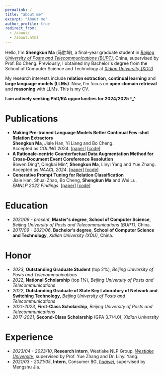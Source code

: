 ```yaml
---
permalink: /
title: "about me"
excerpt: "About me"
author_profile: true
redirect_from: 
  - /about/
  - /about.html
---
```


Hello, I'm **Shengkun Ma** (马胜坤), a final-year graduate student in *[Beijing University of Posts and Telecommunications (BUPT)](https://www.bupt.edu.cn/)*, China, supervised by Prof. Bo Cheng.
Previously, I obtained my Bachelor's degree from the School of Computer Science and Technology at *[Xidian University (XDU)](https://www.xidian.edu.cn/)*.

My research interests include **relation extraction**, **continual learning** and **large language models (LLMs)**.
Now, I'm focus on **open-domain retrieval** and **reasoning** with LLMs.
This is my [CV](https://mashengkun.github.io/files/ShengkunMa_CV.pdf).

**I am actively seeking PhD/RA opportunities for 2024/2025 ^_^**


Publications
======
- **Making Pre-trained Language Models Better Continual Few-shot Relation Extractors**
<br />**Shengkun Ma**, Jiale Han, Yi Liang and Bo Cheng.
<br />Accepted as *COLING 2024*.  \[[paper](https://arxiv.org/abs/2402.15713)\] \[[code](https://github.com/mashengkun/CPL)\]
- **A Rationale-centric Counterfactual Data Augmentation Method for Cross-Document Event Coreference Resolution**
<br />Bowen Ding\*, Qingkai Min\*, **Shengkun Ma**, Linyi Yang and Yue Zhang.
<br />Accepted as *NAACL 2024*. \[[paper](https://arxiv.org/abs/2404.01921)\] \[[code](https://github.com/Danield21/Rationale4CDECR)\]  
- **Generative Prompt Tuning for Relation Classification** 
<br />Jiale Han, Shuai Zhao, Bo Cheng, **Shengkun Ma** and Wei Lu.
<br />*EMNLP 2022 Findings*.   \[[paper](https://arxiv.org/abs/2210.12435)\]  \[[code](https://github.com/hanjiale/GenPT)\]  


Education
======
- *2021/09 - present*, **Master's degree**, **School of Computer Science**, *Beijing University of Posts and Telecommunications (BUPT)*, China.
- *2017/09 - 2021/06*, **Bachelor’s degree**, **School of Computer Science and Technology**, *Xidian University (XDU)*, China.

Honor
======
- *2023*, **Outstanding Graduate Student** (top 2%), *Beijing University of Posts and Telecommunications*
- *2022*, **National Scholarship** (top 1%), *Beijing University of Posts and Telecommunications*
- *2022*, **Outstanding Graduate of State Key Laboratory of Network and Switching Technology**, *Beijing University of Posts and Telecommunications*
- *2021-2023*, **First-Class Scholarship**, *Beijing University of Posts and Telecommunications*
- *2017-2021*, **Second-Class Scholarship** (GPA 3.7/4.0), *Xidian University*

Experience
======
- *2023/04 - 2023/10*, **Research intern**, Westlake NLP Group, *[Westlake University](https://en.westlake.edu.cn/)*, supervised by Prof. Yue Zhang and Dr. Linyi Yang.
- *2021/03 - 2021/05*, **Intern**, Consumer BG, *[huawei](http://www.huawei.com.cn/)*, supervised by Mengshu Jia.



<!--
<script type="text/javascript" id="clustrmaps" src="//clustrmaps.com/map_v2.js?d=bALa26JNgLmkaivAZEk7F5Qk4kVH83z0WAlhEsUq4yM&cl=ffffff&w=a"></script>
-->